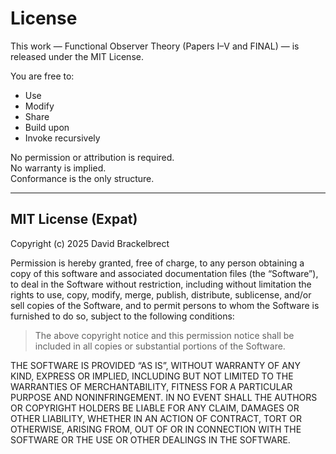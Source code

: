 # License

This work — Functional Observer Theory (Papers I–V and FINAL) — is released under the MIT License.

You are free to:

- Use
- Modify
- Share
- Build upon
- Invoke recursively

No permission or attribution is required.  
No warranty is implied.  
Conformance is the only structure.

---

## MIT License (Expat)

Copyright (c) 2025 David Brackelbrect

Permission is hereby granted, free of charge, to any person obtaining a copy of this software and associated documentation files (the “Software”), to deal in the Software without restriction, including without limitation the rights to use, copy, modify, merge, publish, distribute, sublicense, and/or sell copies of the Software, and to permit persons to whom the Software is furnished to do so, subject to the following conditions:

> The above copyright notice and this permission notice shall be included in all copies or substantial portions of the Software.

THE SOFTWARE IS PROVIDED “AS IS”, WITHOUT WARRANTY OF ANY KIND, EXPRESS OR IMPLIED, INCLUDING BUT NOT LIMITED TO THE WARRANTIES OF MERCHANTABILITY, FITNESS FOR A PARTICULAR PURPOSE AND NONINFRINGEMENT. IN NO EVENT SHALL THE AUTHORS OR COPYRIGHT HOLDERS BE LIABLE FOR ANY CLAIM, DAMAGES OR OTHER LIABILITY, WHETHER IN AN ACTION OF CONTRACT, TORT OR OTHERWISE, ARISING FROM, OUT OF OR IN CONNECTION WITH THE SOFTWARE OR THE USE OR OTHER DEALINGS IN THE SOFTWARE.

